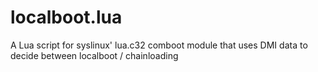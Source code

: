 localboot.lua
=============

A Lua script for syslinux' lua.c32 comboot module that uses DMI data to decide between localboot / chainloading
